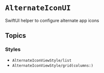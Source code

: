 # ``AlternateIconUI``

SwiftUI helper to configure alternate app icons

## Topics

### Styles

- ``AlternateIconViewStyle/list``
- ``AlternateIconViewStyle/grid(columns:)``

